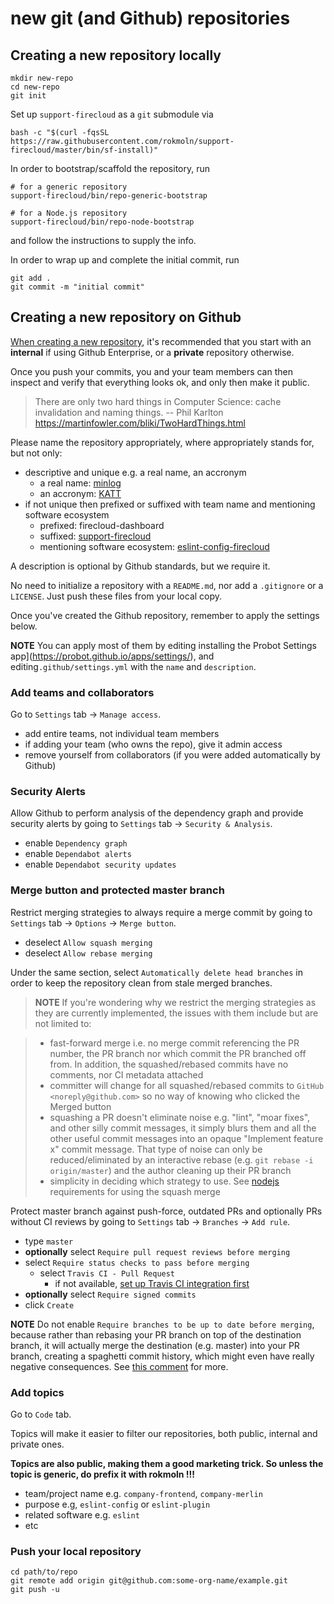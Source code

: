 # new git (and Github) repositories

## Creating a new repository locally

```shell
mkdir new-repo
cd new-repo
git init
```

Set up `support-firecloud` as a `git` submodule via

```shell
bash -c "$(curl -fqsSL https://raw.githubusercontent.com/rokmoln/support-firecloud/master/bin/sf-install)"
```

In order to bootstrap/scaffold the repository, run

```shell
# for a generic repository
support-firecloud/bin/repo-generic-bootstrap

# for a Node.js repository
support-firecloud/bin/repo-node-bootstrap
```

and follow the instructions to supply the info.

In order to wrap up and complete the initial commit, run

```shell
git add .
git commit -m "initial commit"
```

## Creating a new repository on Github

[When creating a new repository](https://github.com/organizations/rokmoln/repositories/new),
it's recommended that you start with an **internal** if using Github Enterprise, or a **private** repository otherwise.

Once you push your commits, you and your team members can then inspect and verify
that everything looks ok, and only then make it public.

> There are only two hard things in Computer Science: cache invalidation and naming things. -- Phil Karlton
> https://martinfowler.com/bliki/TwoHardThings.html

Please name the repository appropriately, where appropriately stands for, but not only:
* descriptive and unique e.g. a real name, an accronym
  * a real name: [minlog](https://github.com/rokmoln/minlog)
  * an accronym: [KATT](https://github.com/for-GET/katt)
* if not unique then prefixed or suffixed with team name and mentioning software ecosystem
  * prefixed: firecloud-dashboard
  * suffixed: [support-firecloud](https://github.com/rokmoln/support-firecloud)
  * mentioning software ecosystem: [eslint-config-firecloud](https://github.com/rokmoln/eslint-config-firecloud)

A description is optional by Github standards, but we require it.

No need to initialize a repository with a `README.md`, nor add a `.gitignore` or a `LICENSE`.
Just push these files from your local copy.

Once you've created the Github repository, remember to apply the settings below.

**NOTE** You can apply most of them by editing installing
the Probot Settings app](https://probot.github.io/apps/settings/),
and editing`.github/settings.yml` with the `name` and `description`.


### Add teams and collaborators

Go to `Settings` tab -> `Manage access`.

* add entire teams, not individual team members
* if adding your team (who owns the repo), give it admin access
* remove yourself from collaborators (if you were added automatically by Github)


### Security Alerts

Allow Github to perform analysis of the dependency graph and provide security alerts by
going to `Settings` tab -> `Security & Analysis`.

* enable `Dependency graph`
* enable `Dependabot alerts`
* enable `Dependabot security updates`


### Merge button and protected master branch

Restrict merging strategies to always require a merge commit by
going to `Settings` tab -> `Options` -> `Merge button`.

* deselect `Allow squash merging`
* deselect `Allow rebase merging`

Under the same section, select `Automatically delete head branches` in order to keep the repository clean
from stale merged branches.

> **NOTE** If you're wondering why we restrict the merging strategies as they are currently implemented,
the issues with them include but are not limited to:

>  - fast-forward merge i.e. no merge commit referencing the PR number, the PR branch nor which commit the PR branched off from. In addition, the squashed/rebased commits have no comments, nor CI metadata attached
>  - committer will change for all squashed/rebased commits to `GitHub <noreply@github.com>` so no way of knowing who clicked the Merged button
>  - squashing a PR doesn't eliminate noise e.g. "lint", "moar fixes", and other silly commit messages, it simply blurs them and all the other useful commit messages into an opaque "Implement feature x" commit message. That type of noise can only be reduced/eliminated by an interactive rebase (e.g. `git rebase -i origin/master`) and the author cleaning up their PR branch
>  - simplicity in deciding which strategy to use. See [nodejs](https://github.com/nodejs/node/blob/913c365db66c7a0d40e72a463da4a2f3147f0c26/COLLABORATOR_GUIDE.md#landing-pull-requests) requirements for using the squash merge

Protect master branch against push-force, outdated PRs and optionally PRs without CI reviews by
going to `Settings` tab -> `Branches` -> `Add rule`.

* type `master`
* **optionally** select `Require pull request reviews before merging`
* select `Require status checks to pass before merging`
  * select `Travis CI - Pull Request`
    * if not available, [set up Travis CI integration first](./integrate-travis-ci.md)
* **optionally** select `Require signed commits`
* click `Create`

**NOTE** Do not enable `Require branches to be up to date before merging`,
because rather than rebasing your PR branch on top of the destination branch,
it will actually merge the destination (e.g. master) into your PR branch,
creating a spaghetti commit history, which might even have really negative consequences.
See [this comment](https://github.com/isaacs/github/issues/1113) for more.


### Add topics

Go to `Code` tab.

Topics will make it easier to filter our repositories, both public, internal and private ones.

**Topics are also public, making them a good marketing trick. So unless the topic is generic, do prefix it with rokmoln !!!**

* team/project name e.g. `company-frontend`, `company-merlin`
* purpose e.g, `eslint-config` or `eslint-plugin`
* related software e.g. `eslint`
* etc


### Push your local repository

```shell
cd path/to/repo
git remote add origin git@github.com:some-org-name/example.git
git push -u
```
